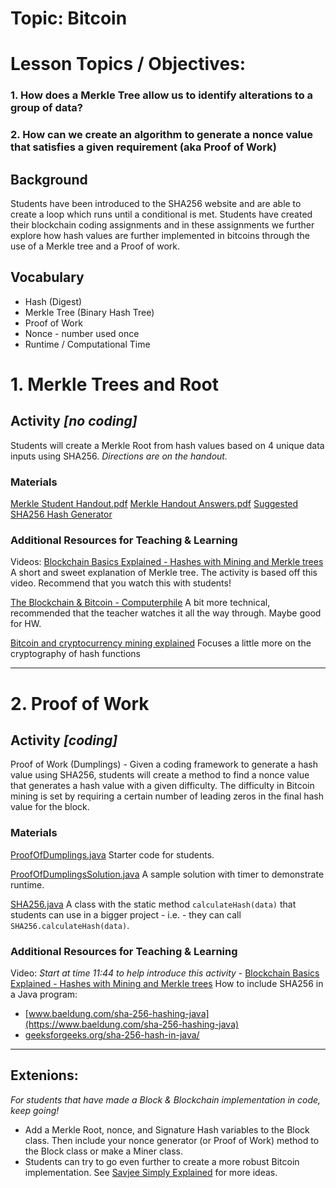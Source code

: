 # Topic: Bitcoin

# Lesson Topics / Objectives:
### 1. How does a Merkle Tree allow us to identify alterations to a group of data?
### 2. How can we create an algorithm to generate a nonce value that satisfies a given requirement (aka Proof of Work)

## Background
Students have been introduced to the SHA256 website and are able to create a loop which runs until a conditional is met. Students have created their blockchain coding assignments and in these assignments we further explore how hash values are further implemented in bitcoins through the use of a Merkle tree and a Proof of work.

## Vocabulary
* Hash (Digest)
* Merkle Tree (Binary Hash Tree)
* Proof of Work
* Nonce - number used once
* Runtime / Computational Time

# 1. Merkle Trees and Root

## Activity *[no coding]*
Students will create a Merkle Root from hash values based on 4 unique data inputs using SHA256.
*Directions are on the handout.*

### Materials
[Merkle Student Handout.pdf](Merkel%20Student%20Handout.pdf)
[Merkle Handout Answers.pdf](Merkel%20Handout%20Answers.pdf)
[Suggested SHA256 Hash Generator](https://emn178.github.io/online-tools/sha256.html)

### Additional Resources for Teaching & Learning
Videos:
[Blockchain Basics Explained - Hashes with Mining and Merkle trees](https://www.youtube.com/watch?v=lik9aaFIsl4) A short and sweet explanation of Merkle tree. The activity is based off this video. Recommend that you watch this with students!

[The Blockchain & Bitcoin - Computerphile](https://www.youtube.com/watch?v=qcuc3rgwZAE) A bit more technical, recommended that the teacher watches it all the way through. Maybe good for HW.

[Bitcoin and cryptocurrency mining explained](https://www.youtube.com/watch?v=kZXXDp0_R-w) Focuses a little more on the cryptography of hash functions


---


# 2. Proof of Work

## Activity *[coding]*
Proof of Work (Dumplings) -
Given a coding framework to generate a hash value using SHA256, students will create a method to find a nonce value that generates a hash value with a given difficulty. The difficulty in Bitcoin mining is set by requiring a certain number of leading zeros in the final hash value for the block.

### Materials
[ProofOfDumplings.java](ProofOfDumplings.java) Starter code for students.

[ProofOfDumplingsSolution.java](ProofOfDumplingsSolution.java) A sample solution with timer to demonstrate runtime.

[SHA256.java](SHA256.java) A class with the static method `calculateHash(data)` that students can use in a bigger project - i.e. - they can call `SHA256.calculateHash(data)`.

### Additional Resources for Teaching & Learning
Video:
*Start at time 11:44 to help introduce this activity* - [Blockchain Basics Explained - Hashes with Mining and Merkle trees](https://www.youtube.com/watch?v=lik9aaFIsl4)
How to include SHA256 in a Java program:
* [www.baeldung.com/sha-256-hashing-java](https://www.baeldung.com/sha-256-hashing-java)
* [geeksforgeeks.org/sha-256-hash-in-java/](https://www.geeksforgeeks.org/sha-256-hash-in-java/)

---

## Extenions:
*For students that have made a Block & Blockchain implementation in code, keep going!*
* Add a Merkle Root, nonce, and Signature Hash variables to the Block class. Then include your nonce generator (or Proof of Work) method to the Block class or make a Miner class.
* Students can try to go even further to create a more robust Bitcoin implementation. See [Savjee Simply Explained](https://www.savjee.be/2018/02/Transactions-and-mining-rewards/) for more ideas.